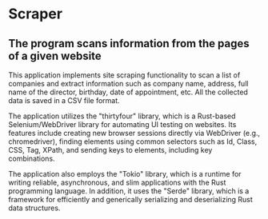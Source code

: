 # Scraper

## The program scans information from the pages of a given website

This application implements site scraping functionality to scan a list of companies and extract information such as company name, address, full name of the director, birthday, date of appointment, etc. All the collected data is saved in a CSV file format.

The application utilizes the "thirtyfour" library, which is a Rust-based Selenium/WebDriver library for automating UI testing on websites. Its features include creating new browser sessions directly via WebDriver (e.g., chromedriver), finding elements using common selectors such as Id, Class, CSS, Tag, XPath, and sending keys to elements, including key combinations.

The application also employs the "Tokio" library, which is a runtime for writing reliable, asynchronous, and slim applications with the Rust programming language. In addition, it uses the "Serde" library, which is a framework for efficiently and generically serializing and deserializing Rust data structures.
